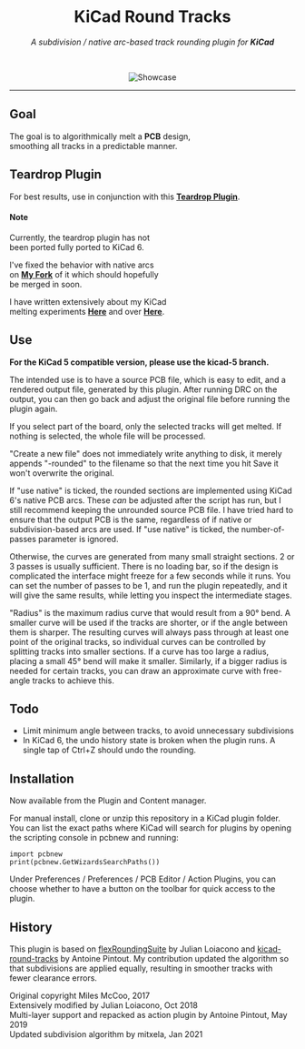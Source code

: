 
<div align = center>

# KiCad Round Tracks

*A subdivision / native arc-based track rounding plugin for* ***KiCad***

<br>

![Showcase]

---

</div>

## Goal

The goal is to algorithmically melt a **PCB** design, <br>
smoothing all tracks in a predictable manner. 

## Teardrop Plugin

For best results, use in conjunction with this **[Teardrop Plugin]**.

#### Note

Currently, the teardrop plugin has not <br>
been ported fully ported to KiCad 6.

I've fixed the behavior with native arcs <br>
on **[My Fork][Mitxela Teardrop]** of it which should hopefully <br>
be merged in soon.

I have written extensively about my KiCad <br>
melting experiments **[Here][Melting A]** and over **[Here][Melting B]**.

## Use

__For the KiCad 5 compatible version, please use the kicad-5 branch.__

The intended use is to have a source PCB file, which is easy to edit, and a rendered output file, generated by this plugin. After running DRC on the output, you can then go back and adjust the original file before running the plugin again.

If you select part of the board, only the selected tracks will get melted. If nothing is selected, the whole file will be processed.

"Create a new file" does not immediately write anything to disk, it merely appends "-rounded" to the filename so that the next time you hit Save it won't overwrite the original.

If "use native" is ticked, the rounded sections are implemented using KiCad 6's native PCB arcs. These _can_ be adjusted after the script has run, but I still recommend keeping the unrounded source PCB file. I have tried hard to ensure that the output PCB is the same, regardless of if native or subdivision-based arcs are used. If "use native" is ticked, the number-of-passes parameter is ignored.

Otherwise, the curves are generated from many small straight sections. 2 or 3 passes is usually sufficient. There is no loading bar, so if the design is complicated the interface might freeze for a few seconds while it runs. You can set the number of passes to be 1, and run the plugin repeatedly, and it will give the same results, while letting you inspect the intermediate stages.

"Radius" is the maximum radius curve that would result from a 90° bend. A smaller curve will be used if the tracks are shorter, or if the angle between them is sharper. The resulting curves will always pass through at least one point of the original tracks, so individual curves can be controlled by splitting tracks into smaller sections. If a curve has too large a radius, placing a small 45° bend will make it smaller. Similarly, if a bigger radius is needed for certain tracks, you can draw an approximate curve with free-angle tracks to achieve this.

## Todo
- Limit minimum angle between tracks, to avoid unnecessary subdivisions
- In KiCad 6, the undo history state is broken when the plugin runs. A single tap of Ctrl+Z should undo the rounding.

## Installation
Now available from the Plugin and Content manager.

For manual install, clone or unzip this repository in a KiCad plugin folder. You can list the exact paths where KiCad will search for plugins by opening the scripting console in pcbnew and running:
```
import pcbnew
print(pcbnew.GetWizardsSearchPaths())
```

Under Preferences / Preferences / PCB Editor / Action Plugins, you can choose whether to have a button on the toolbar for quick access to the plugin.

## History
This plugin is based on [flexRoundingSuite] by Julian Loiacono and [kicad-round-tracks][KiCad Round Tracks] by Antoine Pintout. My contribution updated the algorithm so that subdivisions are applied equally, resulting in smoother tracks with fewer clearance errors.

Original copyright Miles McCoo, 2017  
Extensively modified by Julian Loiacono, Oct 2018  
Multi-layer support and repacked as action plugin by Antoine Pintout, May 2019  
Updated subdivision algorithm by mitxela, Jan 2021  


<!----------------------------------------------------------------------------->

[Showcase]: https://mitxela.com/img/uploads/sw/kicad/example.png

[Mitxela Teardrop]: https://github.com/mitxela/kicad-teardrops/tree/mitxela/V6.0
[Teardrop Plugin]: https://github.com/NilujePerchut/kicad_scripts

[Melting B]: https://mitxela.com/projects/melting_kicad_2
[Melting A]: https://mitxela.com/projects/melting_kicad

[FlexRoundingSuite]: https://github.com/jcloiacon/flexRoundingSuite
[KiCad Round Tracks]: https://github.com/stimulu/kicad-round-tracks
